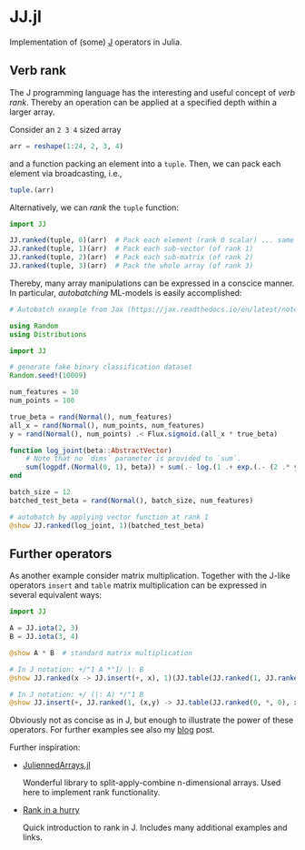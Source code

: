 # JJ.jl

Implementation of (some) [J](https://www.jsoftware.com) operators in Julia.

## Verb rank

The J programming language has the interesting and useful concept of
*verb rank*. Thereby an operation can be applied at a specified depth
within a larger array.

Consider an `2 3 4` sized array 

```julia
arr = reshape(1:24, 2, 3, 4)
```

and a function packing an element into a `tuple`. Then, we can pack
each element via broadcasting, i.e.,

```julia
tuple.(arr)
```

Alternatively, we can *rank* the `tuple` function:

```julia
import JJ

JJ.ranked(tuple, 0)(arr)  # Pack each element (rank 0 scalar) ... same as tuple.(arr)
JJ.ranked(tuple, 1)(arr)  # Pack each sub-vector (of rank 1)
JJ.ranked(tuple, 2)(arr)  # Pack each sub-matrix (of rank 2)
JJ.ranked(tuple, 3)(arr)  # Pack the whole array (of rank 3)
```

Thereby, many array manipulations can be expressed in a conscice
manner. In particular, *autobatching* ML-models is easily
accomplished:

```julia
# Autobatch example from Jax (https://jax.readthedocs.io/en/latest/notebooks/vmapped_log_probs.html)

using Random
using Distributions

import JJ

# generate fake binary classification dataset
Random.seed!(10009)

num_features = 10
num_points = 100

true_beta = rand(Normal(), num_features)
all_x = rand(Normal(), num_points, num_features)
y = rand(Normal(), num_points) .< Flux.sigmoid.(all_x * true_beta)

function log_joint(beta::AbstractVector)
    # Note that no `dims` parameter is provided to `sum`.
    sum(logpdf.(Normal(0, 1), beta)) + sum(.- log.(1 .+ exp.(.- (2 .* y .- 1) .* (all_x * beta))))
end

batch_size = 12
batched_test_beta = rand(Normal(), batch_size, num_features)

# autobatch by applying vector function at rank 1
@show JJ.ranked(log_joint, 1)(batched_test_beta)
```

## Further operators

As another example consider matrix multiplication.  Together with the
J-like operators `insert` and `table` matrix multiplication can be
expressed in several equivalent ways:

```julia
import JJ

A = JJ.iota(2, 3)
B = JJ.iota(3, 4)

@show A * B  # standard matrix multiplication

# In J notation: +/"1 A *"1/ |: B
@show JJ.ranked(x -> JJ.insert(+, x), 1)(JJ.table(JJ.ranked(1, JJ.ranked(0, *, 0), 1), A, B'))

# In J notation: +/ (|: A) */"1 B
@show JJ.insert(+, JJ.ranked(1, (x,y) -> JJ.table(JJ.ranked(0, *, 0), x, y), 1)(A', B))
```

Obviously not as concise as in J, but enough to illustrate the power
of these operators. For further examples see also my
[blog](https://bertschi.github.io/thinkapl.html) post.

Further inspiration:

* [JuliennedArrays.jl](https://github.com/bramtayl/JuliennedArrays.jl)

  Wonderful library to split-apply-combine n-dimensional arrays. Used
  here to implement rank functionality.
  
* [Rank in a hurry](https://code.jsoftware.com/wiki/Vocabulary/EZRank)

  Quick introduction to rank in J. Includes many additional examples
  and links.

